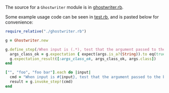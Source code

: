 The source for a `Ghostwriter` module is in [ghostwriter.rb](./ghostwriter.rb).

Some example usage code can be seen in [test.rb](./test.rb), and is pasted below for convenience:


```ruby
require_relative("./ghostwriter.rb")

g = Ghostwriter.new

g.define_step(/When input is (.*), test that the argument passed to the block is a string/) do |args|
  args_class_ok = g.expectation { expect(args.is_a?(String)).to eq(true) }
  g.expectation_result([:args_class_ok, args_class_ok, args.class])
end

["", "foo", "foo bar"].each do |input|
  cmd = "When input is #{input}, test that the argument passed to the block is a string"
  result = g.invoke_step!(cmd)
end
```
